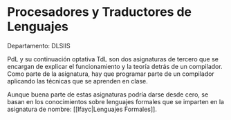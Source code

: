 # Procesadores y Traductores de Lenguajes

Departamento: DLSIIS

PdL y su continuación optativa TdL son dos asignaturas de tercero que se encargan de explicar el funcionamiento y la teoría detrás de un compilador. Como parte de la asignatura, hay que programar parte de un compilador aplicando las técnicas que se aprenden en clase.

Aunque buena parte de estas asignaturas podría darse desde cero, se basan en los conocimientos sobre lenguajes formales que se imparten en la asignatura de nombre: [[lfayc|Lenguajes Formales]].